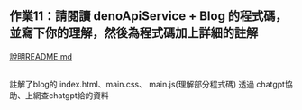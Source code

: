 ## 作業11：請閱讀 denoApiService + Blog 的程式碼，並寫下你的理解，然後為程式碼加上詳細的註解
[說明README.md](https://github.com/linpeic/wp/blob/master/finial/hw11/README.md)
##
註解了blog的 index.html、main.css、 main.js(理解部分程式碼)
透過 chatgpt協助、上網查chatgpt給的資料